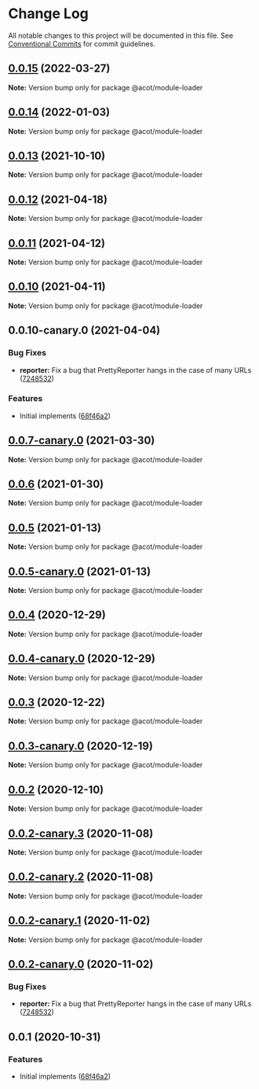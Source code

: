 # Change Log

All notable changes to this project will be documented in this file.
See [Conventional Commits](https://conventionalcommits.org) for commit guidelines.

## [0.0.15](https://github.com/acot-a11y/acot/compare/v0.0.14...v0.0.15) (2022-03-27)

**Note:** Version bump only for package @acot/module-loader

## [0.0.14](https://github.com/acot-a11y/acot/compare/v0.0.14-canary.2...v0.0.14) (2022-01-03)

**Note:** Version bump only for package @acot/module-loader

## [0.0.13](https://github.com/acot-a11y/acot/compare/v0.0.13-canary.0...v0.0.13) (2021-10-10)

**Note:** Version bump only for package @acot/module-loader

## [0.0.12](https://github.com/acot-a11y/acot/compare/v0.0.11...v0.0.12) (2021-04-18)

**Note:** Version bump only for package @acot/module-loader

## [0.0.11](https://github.com/acot-a11y/acot/compare/v0.0.10...v0.0.11) (2021-04-12)

**Note:** Version bump only for package @acot/module-loader

## [0.0.10](https://github.com/acot-a11y/acot/compare/v0.0.10-canary.0...v0.0.10) (2021-04-11)

**Note:** Version bump only for package @acot/module-loader

## 0.0.10-canary.0 (2021-04-04)

### Bug Fixes

- **reporter:** Fix a bug that PrettyReporter hangs in the case of many URLs ([7248532](https://github.com/acot-a11y/acot/commit/7248532c0380a0483a537c124173f2191027dd54))

### Features

- Initial implements ([68f46a2](https://github.com/acot-a11y/acot/commit/68f46a250de7793795678ece40d23d927ddd075c))

## [0.0.7-canary.0](https://github.com/acot-a11y/acot/compare/@acot/module-loader@0.0.6...@acot/module-loader@0.0.7-canary.0) (2021-03-30)

**Note:** Version bump only for package @acot/module-loader

## [0.0.6](https://github.com/acot-a11y/acot/compare/@acot/module-loader@0.0.5...@acot/module-loader@0.0.6) (2021-01-30)

**Note:** Version bump only for package @acot/module-loader

## [0.0.5](https://github.com/acot-a11y/acot/compare/@acot/module-loader@0.0.5-canary.0...@acot/module-loader@0.0.5) (2021-01-13)

**Note:** Version bump only for package @acot/module-loader

## [0.0.5-canary.0](https://github.com/acot-a11y/acot/compare/@acot/module-loader@0.0.4...@acot/module-loader@0.0.5-canary.0) (2021-01-13)

**Note:** Version bump only for package @acot/module-loader

## [0.0.4](https://github.com/acot-a11y/acot/compare/@acot/module-loader@0.0.4-canary.0...@acot/module-loader@0.0.4) (2020-12-29)

**Note:** Version bump only for package @acot/module-loader

## [0.0.4-canary.0](https://github.com/acot-a11y/acot/compare/@acot/module-loader@0.0.3...@acot/module-loader@0.0.4-canary.0) (2020-12-29)

**Note:** Version bump only for package @acot/module-loader

## [0.0.3](https://github.com/acot-a11y/acot/compare/@acot/module-loader@0.0.3-canary.0...@acot/module-loader@0.0.3) (2020-12-22)

**Note:** Version bump only for package @acot/module-loader

## [0.0.3-canary.0](https://github.com/acot-a11y/acot/compare/@acot/module-loader@0.0.2...@acot/module-loader@0.0.3-canary.0) (2020-12-19)

**Note:** Version bump only for package @acot/module-loader

## [0.0.2](https://github.com/acot-a11y/acot/compare/@acot/module-loader@0.0.2-canary.3...@acot/module-loader@0.0.2) (2020-12-10)

**Note:** Version bump only for package @acot/module-loader

## [0.0.2-canary.3](https://github.com/acot-a11y/acot/compare/@acot/module-loader@0.0.2-canary.2...@acot/module-loader@0.0.2-canary.3) (2020-11-08)

**Note:** Version bump only for package @acot/module-loader

## [0.0.2-canary.2](https://github.com/acot-a11y/acot/compare/@acot/module-loader@0.0.2-canary.1...@acot/module-loader@0.0.2-canary.2) (2020-11-08)

**Note:** Version bump only for package @acot/module-loader

## [0.0.2-canary.1](https://github.com/acot-a11y/acot/compare/@acot/module-loader@0.0.2-canary.0...@acot/module-loader@0.0.2-canary.1) (2020-11-02)

**Note:** Version bump only for package @acot/module-loader

## [0.0.2-canary.0](https://github.com/acot-a11y/acot/compare/@acot/module-loader@0.0.1...@acot/module-loader@0.0.2-canary.0) (2020-11-02)

### Bug Fixes

- **reporter:** Fix a bug that PrettyReporter hangs in the case of many URLs ([7248532](https://github.com/acot-a11y/acot/commit/7248532c0380a0483a537c124173f2191027dd54))

## 0.0.1 (2020-10-31)

### Features

- Initial implements ([68f46a2](https://github.com/acot-a11y/acot/commit/68f46a250de7793795678ece40d23d927ddd075c))
